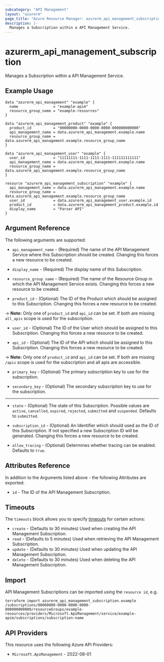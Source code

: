 ```yaml
---
subcategory: "API Management"
layout: "azurerm"
page_title: "Azure Resource Manager: azurerm_api_management_subscription"
description: |-
  Manages a Subscription within a API Management Service.
---
```


# azurerm_api_management_subscription

Manages a Subscription within a API Management Service.

## Example Usage

```hcl
data "azurerm_api_management" "example" {
  name                = "example-apim"
  resource_group_name = "example-resources"
}

data "azurerm_api_management_product" "example" {
  product_id          = "00000000-0000-0000-0000-000000000000"
  api_management_name = data.azurerm_api_management.example.name
  resource_group_name = data.azurerm_api_management.example.resource_group_name
}

data "azurerm_api_management_user" "example" {
  user_id             = "11111111-1111-1111-1111-111111111111"
  api_management_name = data.azurerm_api_management.example.name
  resource_group_name = data.azurerm_api_management.example.resource_group_name
}

resource "azurerm_api_management_subscription" "example" {
  api_management_name = data.azurerm_api_management.example.name
  resource_group_name = data.azurerm_api_management.example.resource_group_name
  user_id             = data.azurerm_api_management_user.example.id
  product_id          = data.azurerm_api_management_product.example.id
  display_name        = "Parser API"
}
```

## Argument Reference

The following arguments are supported:

* `api_management_name` - (Required) The name of the API Management Service where this Subscription should be created. Changing this forces a new resource to be created.

* `display_name` - (Required) The display name of this Subscription.

* `resource_group_name` - (Required) The name of the Resource Group in which the API Management Service exists. Changing this forces a new resource to be created.

* `product_id` - (Optional) The ID of the Product which should be assigned to this Subscription. Changing this forces a new resource to be created.

-> **Note:** Only one of `product_id` and `api_id` can be set. If both are missing `all_apis` scope is used for the subscription.

* `user_id` - (Optional) The ID of the User which should be assigned to this Subscription. Changing this forces a new resource to be created.

* `api_id` - (Optional) The ID of the API which should be assigned to this Subscription. Changing this forces a new resource to be created.

-> **Note:** Only one of `product_id` and `api_id` can be set. If both are missing `/apis` scope is used for the subscription and all apis are accessible.

* `primary_key` - (Optional) The primary subscription key to use for the subscription.

* `secondary_key` - (Optional) The secondary subscription key to use for the subscription.

---

* `state` - (Optional) The state of this Subscription. Possible values are `active`, `cancelled`, `expired`, `rejected`, `submitted` and `suspended`. Defaults to `submitted`.

* `subscription_id` - (Optional) An Identifier which should used as the ID of this Subscription. If not specified a new Subscription ID will be generated. Changing this forces a new resource to be created.

* `allow_tracing` - (Optional) Determines whether tracing can be enabled. Defaults to `true`.

## Attributes Reference

In addition to the Arguments listed above - the following Attributes are exported:

* `id` - The ID of the API Management Subscription.

## Timeouts

The `timeouts` block allows you to specify [timeouts](https://www.terraform.io/language/resources/syntax#operation-timeouts) for certain actions:

* `create` - (Defaults to 30 minutes) Used when creating the API Management Subscription.
* `read` - (Defaults to 5 minutes) Used when retrieving the API Management Subscription.
* `update` - (Defaults to 30 minutes) Used when updating the API Management Subscription.
* `delete` - (Defaults to 30 minutes) Used when deleting the API Management Subscription.

## Import

API Management Subscriptions can be imported using the `resource id`, e.g.

```shell
terraform import azurerm_api_management_subscription.example /subscriptions/00000000-0000-0000-0000-000000000000/resourceGroups/example-resources/providers/Microsoft.ApiManagement/service/example-apim/subscriptions/subscription-name
```

## API Providers
<!-- This section is generated, changes will be overwritten -->
This resource uses the following Azure API Providers:

* `Microsoft.ApiManagement` - 2022-08-01
